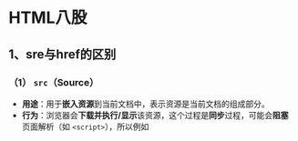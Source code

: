 # HTML八股

## 1、sre与href的区别

### **（1） `src`（Source）**

- **用途**：用于**嵌入资源**到当前文档中，表示资源是当前文档的组成部分。
- **行为**：浏览器会**下载并执行/显示**该资源，这个过程是**同步**过程，可能会**阻塞**页面解析（如 `<script>`），所以例如<script>嵌入js脚本，一般放在最后，防止阻塞html结构和css样式的加载。
- **常见场景**：
  - `<script src="app.js">`：嵌入 JavaScript 脚本。
  - `<img src="image.jpg">`：嵌入图片。
  - `<iframe src="page.html">`：嵌入另一个页面。
  - `<video src="video.mp4">`：嵌入视频。

#### **关键特性**：

- 资源会**直接替换当前标签的内容**。
- 如果资源加载失败，可能会影响页面功能或显示（如缺失图片）。

------

### **（2）`href`（Hypertext Reference）**

- **用途**：用于**关联外部资源**，建立当前文档与资源之间的**链接关系**。
- **行为**：浏览器会**异步加载**资源，通常不会阻塞页面解析（CSS 例外）。
- **常见场景**：
  - `<link href="styles.css" rel="stylesheet">`：关联 CSS 样式表。
  - `<a href="https://example.com">`：定义超链接。
  - `<link href="icon.png" rel="icon">`：关联网站图标（Favicon）。

#### **关键特性**：

- 资源与当前文档是**关联关系**，只是指向资源，不会直接嵌入到页面中。
- 加载失败可能不会直接影响页面结构（如 CSS 加载失败会导致样式丢失）。

------

### **核心区别总结**

| 属性   | 作用         | 加载行为                 | 典型用例            |
| :----- | :----------- | :----------------------- | :------------------ |
| `src`  | **嵌入资源** | 同步/阻塞（如 script）   | script, img, iframe |
| `href` | **关联资源** | 异步（CSS 可能阻塞渲染） | link, a, rel 属性   |

## 2、script标签中defer和async的区别

如果没有defer或async属性，浏览器会**立即加载并执行**相应的脚本。它不会等待后续加载的文档元素，读取到就会开始加载和执行，这样就**阻塞**了后续文档的加载。

下图可以直观的看出三者之间的区别: ![image.png](https://p3-juejin.byteimg.com/tos-cn-i-k3u1fbpfcp/b0a8a139519f46dfa2d1992c58eb5397~tplv-k3u1fbpfcp-zoom-in-crop-mark:1512:0:0:0.awebp) 其中蓝色代表js脚本网络加载时间，红色代表js脚本执行时间，绿色代表html解析。

**defer 和 async属性都是去异步加载外部的JS脚本文件，它们都不会阻塞页面的解析**，其区别如下：

- **执行顺序：** 多个带async属性的标签，不能保证加载的顺序；多个带defer属性的标签，按照加载顺序执行；
- **脚本是否并行执行：\**async属性，表示\**后续文档的加载和执行与js脚本的加载和执行是并行进行的**，即异步执行；defer属性，加载后续文档的过程和js脚本的**加载(此时仅加载不执行)是并行进行的(异步)**，js脚本需要等到文档**所有元素解析完成之后才执行**

## 3、行级元素和块级元素分别有哪些及怎么转换？

常见的块级元素：`p、div、form、ul、li、ol、table、h1、h2、h3、h4、h5、h6、dl、dt、dd`

常见的行级元素：`span、a、img、button、input、select`

块级元素：

- 总是在新行上开始，就是每个块级元素独占一行，默认从上到下排列
- 宽度缺少时是它的容器的100%，除非设置一个宽度
- 高度、行高以及外边距和内边距都是可以设置的
- 块级元素可以容纳其它行级元素和块级元素

行内元素：

- 和其它元素都会在一行显示
- 无法直接通过width和height设置宽高
- 宽度就是文字或者图片的宽度，不能改变
- 行级元素只能容纳文本或者其它行内元素

- 设置`margin和padding`只有左右有效，上下无效

可以通过`display`属性对行内元素和块级元素进行切换(主要看第 `2、3、4`三个值)：

## 4、H5新增了多少内容

### **一、语义化新元素** 611

HTML5引入了多个语义化标签，替代传统`<div>`的滥用，增强代码可读性和SEO优化：

`<header>`（页眉）、`<footer>`（页脚）、`<nav>`（导航）、`<article>`（独立内容块）、`<section>`（文档分区）、`<aside>`（侧边栏）。

### **二、表单功能增强** 611

HTML5新增了多种输入类型和属性，简化表单开发并提升用户体验：

- **输入类型**：`email`、`url`、`number`、`range`（滑块）、`date`（日期选择）、`color`（颜色选择）等。相应的输入类型会限制输入，输入形式不符合就不合法
- **新增表单属性**：
  - `placeholder`（占位提示文本）、`autofocus`（自动聚焦）、`required`（必填项）。
  - `pattern`（正则验证）、`min/max`（数值范围限制）、`multiple`（多文件上传）。

### **三、多媒体支持** 711

原生支持音视频播放，无需依赖Flash等插件：

- **视频**：`<video>`标签支持`controls`（播放控件）、`autoplay`、`loop`等属性，兼容MP4、WebM、Ogg格式。
- **音频**：`<audio>`标签支持类似属性，兼容MP3、WAV、Ogg格式。

### 四、本地存储

localStorage`：持久化存储（上限约2.6MB~5MB），数据保留至手动清除。`

sessionStorage`：会话级存储，页面关闭后数据消失。

### 五、拖放

拖放：拖放是一种常见的特性，即抓取对象以后拖到另一个位置。设置元素可拖放

```html
<img draggable="true" />
```

### 六、canvas与SVG

画布（canvas ）： canvas 元素使用 JavaScript 在网页上绘制图像。画布是一个矩形区域，可以控制其每一像素。canvas 拥有多种绘制路径、矩形、圆形、字符以及添加图像的方法。

```html
<canvas id="myCanvas" width="200" height="100"></canvas>
```

SVG：SVG 指可伸缩矢量图形，用于定义用于网络的基于矢量的图形，使用 XML 格式定义图形，图像在放大或改变尺寸的情况下其图形质量不会有损失，它是万维网联盟的标准

## 5. Canvas和SVG的区别

**（1）SVG：** SVG是基于可扩展标记语言XML描述的2D图形的语言，SVG基于XML就意味着SVG DOM中的每个元素都是可用的，可以为某个元素附加Javascript事件处理器。在 SVG 中，每个被绘制的图形均被视为对象。如果 SVG 对象的属性发生变化，那么浏览器能够自动重现图形。

其特点如下：

- 不依赖分辨率
- 支持事件处理器（由于每个元素都是DOM元素）
- 最适合带有大型渲染区域的应用程序（比如谷歌地图）
- 复杂度高会减慢渲染速度（任何过度使用 DOM 的应用都不快）

**（2）Canvas：** Canvas是画布，通过Javascript来绘制2D图形，是逐像素进行渲染的。其位置发生改变，就会重新进行绘制。

其特点如下：

- 依赖分辨率，分辨率不同会导致图形变得不清晰
- 不支持事件处理器
- 弱的文本渲染能力
- 能够以 .png 或 .jpg 格式保存结果图像
- 最适合图像密集型的游戏，其中的许多对象会被频繁重绘

注：矢量图，也称为面向对象的图像或绘图图像，在数学上定义为一系列由线连接的点。矢量文件中的图形元素称为对象。每个对象都是一个自成一体的实体，它具有颜色、形状、轮廓、大小和屏幕位置等属性。

## 6、cookie、sessionStorage 和 localStorage 的区别

|                                                    | cookie                                               | localStorage | sessionStorage |
| -------------------------------------------------- | ---------------------------------------------------- | ------------ | -------------- |
| 由谁初始化                                         | 客户端或服务器，服务器可以使用 `Set-Cookie` 请求头。 | 客户端       | 客户端         |
| 过期时间                                           | 手动设置                                             | 永不过期     | 当前页面关闭时 |
| 在当前浏览器会话（browser sessions）中是否保持不变 | 取决于是否设置了过期时间                             | 是           | 否             |
| 是否随着每个 HTTP 请求发送给服务器                 | 是，Cookies 会通过 `Cookie` 请求头，自动发送给服务器 | 否           | 否             |
| 容量（每个域名）                                   | 4kb                                                  | 5MB          | 5MB            |
| 访问权限                                           | 任意窗口                                             | 任意窗口     | 当前页面窗口   |

### 共同点

- **客户端存储：**
  三者都属于浏览器端存储数据的方式，并且都受同源策略限制，只能在相同域名下访问。
- **键值对形式：**
  数据都是以键值对的形式存储，便于快速读取和修改。

------

### 主要区别

1. **数据传输方式**

   - **Cookie：**
     每次浏览器向服务器发起 HTTP 请求时，Cookie 都会自动附加在请求头中发送给服务器。

   - sessionStorage / localStorage：

     数据仅保存在客户端，不会自动参与 HTTP 请求，降低了不必要的数据传输。

2. **存储容量**

   - **Cookie：**
     单个 Cookie 数据量有限（约 4KB），适合存储少量数据，如会话标识或简单状态。

   - sessionStorage / localStorage：

     存储空间大得多（通常 5MB 甚至更多），适用于存储较大数据量。

3. **数据生命周期**

   - **Cookie：**
     生命周期由服务器设置的过期时间决定，可以是会话级（浏览器关闭后失效）或持久存储（在到期时间前一直有效）。

   - **sessionStorage：**
     数据仅在当前窗口或标签页的会话内有效，关闭后数据自动清除。

   - localStorage：

     数据持久存在，除非通过代码或用户手动清除，否则会一直保留。

4. **作用域/共享范围**

   - **Cookie & localStorage：**
     在同一源（同域、同协议、同端口）的所有窗口和标签页中共享。

   - sessionStorage：

     数据只在当前浏览器窗口或标签页内独立存在，不与其他窗口共享。

     **使用场景**

   - **Cookie：**
     适用于需要在客户端与服务器间频繁传递的数据，如身份验证、跟踪用户行为等。

   - **sessionStorage：**
     适合存储当前会话中的临时数据，如表单数据、页面状态等，不需要长久保存。

   - localStorage：

     适用于存储长期有效的数据，如用户设置、缓存数据等，数据持久性较好。

## 7、iframe的作用和优缺点

iframe 在嵌入外部内容、实现模块化和隔离安全环境方面具有明显优势，适用于广告、第三方服务、视频播放器等场景。但同时，它也存在 SEO、性能和跨文档通信等方面的限制。在使用时，需权衡实际需求与上述缺点，合理设计和优化页面结构。

### 作用与用途

- **嵌入外部内容：**
  iframe 可以加载并显示来自同源或跨域的网页，这在嵌入第三方内容（如广告、视频、地图等）时非常有用。
- **模块化页面：**
  通过 iframe 可以将页面拆分为多个独立模块，每个模块独立加载与渲染，便于维护和复用。
- **隔离环境：**
  iframe 内部的文档拥有独立的 DOM 和 JavaScript 执行环境，这能有效避免父页面与嵌入页面之间的样式和脚本冲突，同时也有助于安全隔离（配合 sandbox 属性可以进一步限制其行为）。

------

### 优点

- **环境隔离：**
  iframe 内的内容与父页面相互独立，能避免样式、脚本冲突，特别适合嵌入第三方内容。
- **独立加载：**
  嵌入的页面可以单独加载，不会阻塞父页面的主渲染流程，从而在一定程度上提升用户体验。
- **跨域嵌入：**
  在符合安全策略的前提下，iframe 可用来展示跨域内容，这对于一些需要集成外部服务的网站非常有帮助。
- **安全控制：**
  利用 sandbox 属性可以对 iframe 内的内容进行权限限制，增强安全性，防止不受信任的内容执行恶意脚本。

------

### 缺点

- **SEO 不友好：**
  搜索引擎对 iframe 内的内容索引不如父页面直接加载的内容全面，可能影响网站的搜索排名和可发现性。
- **性能影响：**
  如果页面中存在过多的 iframe，会增加额外的 HTTP 请求，影响加载速度和整体性能，尤其在移动设备上更为明显。
- **交互复杂：**
  父页面与 iframe 之间的通信（尤其跨域时）需要使用诸如 postMessage 之类的特殊机制，增加了开发复杂性。
- **样式与响应式设计难题：**
  由于 iframe 内部页面与父页面样式和布局独立，协调二者的响应式设计和统一的视觉风格可能较为困难。

## 8、meta viewport 是做什么用的，怎么写？

Viewport，适配移动端，可以控制视口的大小和比例：

- `<meta name="viewport" content="width=device-width, initial-scale=1, maximum-scale=1">`

其中，content 参数有以下几种：

- width viewport ：宽度(数值/device-width)
- height viewport ：高度(数值/device-height)
- initial-scale ：初始缩放比例
- maximum-scale ：最大缩放比例
- minimum-scale ：最小缩放比例
- user-scalable ：是否允许用户缩放(yes/no）